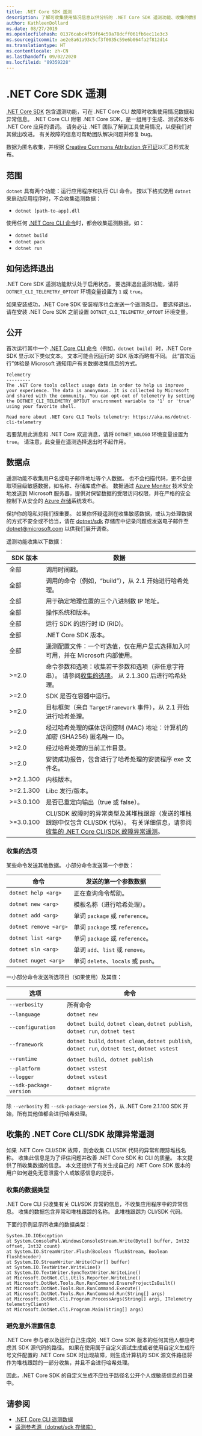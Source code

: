 ```yaml
---
title: .NET Core SDK 遥测
description: 了解可收集使用情况信息以供分析的 .NET Core SDK 遥测功能、收集的数据，以及如何禁用遥测。
author: KathleenDollard
ms.date: 08/27/2019
ms.openlocfilehash: 01376cabc4f59f64c59a78dcff061fb6ec11e3c3
ms.sourcegitcommit: ae2e8a61a93c5cf3f0035c59e6b064fa2f812d14
ms.translationtype: HT
ms.contentlocale: zh-CN
ms.lasthandoff: 09/02/2020
ms.locfileid: "89359228"
---
```

# <a name="net-core-sdk-telemetry"></a>.NET Core SDK 遥测

[.NET Core SDK](index.md) 包含遥测功能，可在 .NET Core CLI 故障时收集使用情况数据和异常信息。 .NET Core CLI 附带 .NET Core SDK，是一组用于生成、测试和发布 .NET Core 应用的谓词。 请务必让 .NET 团队了解到工具使用情况，以便我们对其做出改进。 有关故障的信息可帮助团队解决问题并修复 bug。

数据为匿名收集，并根据 [Creative Commons Attribution 许可证](https://creativecommons.org/licenses/by/4.0/)以汇总形式发布。

## <a name="scope"></a>范围

`dotnet` 具有两个功能：运行应用程序和执行 CLI 命令。 按以下格式使用 `dotnet` 来启动应用程序时，不会收集遥测数据：

- `dotnet [path-to-app].dll`

使用任何 [.NET Core CLI 命令](index.md)时，都会收集遥测数据，如：

- `dotnet build`
- `dotnet pack`
- `dotnet run`

## <a name="how-to-opt-out"></a>如何选择退出

.NET Core SDK 遥测功能默认处于启用状态。 要选择退出遥测功能，请将 `DOTNET_CLI_TELEMETRY_OPTOUT` 环境变量设置为 `1` 或 `true`。

如果安装成功，.NET Core SDK 安装程序也会发送一个遥测条目。 要选择退出，请在安装 .NET Core SDK 之前设置 `DOTNET_CLI_TELEMETRY_OPTOUT` 环境变量。

## <a name="disclosure"></a>公开

首次运行其中一个 [.NET Core CLI 命令](index.md)（例如，`dotnet build`）时，.NET Core SDK 显示以下类似文本。 文本可能会因运行的 SDK 版本而略有不同。 此“首次运行”体验是 Microsoft 通知用户有关数据收集信息的方式。

```console
Telemetry
---------
The .NET Core tools collect usage data in order to help us improve your experience. The data is anonymous. It is collected by Microsoft and shared with the community. You can opt-out of telemetry by setting the DOTNET_CLI_TELEMETRY_OPTOUT environment variable to '1' or 'true' using your favorite shell.

Read more about .NET Core CLI Tools telemetry: https://aka.ms/dotnet-cli-telemetry
```

若要禁用此消息和 .NET Core 欢迎消息，请将 `DOTNET_NOLOGO` 环境变量设置为 `true`。 请注意，此变量在遥测选择退出时不起作用。

## <a name="data-points"></a>数据点

遥测功能不收集用户名或电子邮件地址等个人数据。 也不会扫描代码，更不会提取项目级敏感数据，如名称、存储库或作者。 数据通过 [Azure Monitor](https://azure.microsoft.com/services/monitor/) 技术安全地发送到 Microsoft 服务器，提供对保留数据的受限访问权限，并在严格的安全控制下从安全的 [Azure 存储](https://azure.microsoft.com/services/storage/)系统发布。

保护你的隐私对我们很重要。 如果你怀疑遥测在收集敏感数据，或认为处理数据的方式不安全或不恰当，请在 [dotnet/sdk](https://github.com/dotnet/sdk/issues) 存储库中记录问题或发送电子邮件至 [dotnet@microsoft.com](mailto:dotnet@microsoft.com) 以供我们展开调查。

遥测功能收集以下数据：

| SDK 版本 | 数据 |
|--------------|------|
| 全部          | 调用时间戳。 |
| 全部          | 调用的命令（例如，“build”），从 2.1 开始进行哈希处理。 |
| 全部          | 用于确定地理位置的三个八进制数 IP 地址。 |
| 全部          | 操作系统和版本。 |
| 全部          | 运行 SDK 的运行时 ID (RID)。 |
| 全部          | .NET Core SDK 版本。 |
| 全部          | 遥测配置文件：一个可选值，仅在用户显式选择加入时可用，并在 Microsoft 内部使用。 |
| >=2.0        | 命令参数和选项：收集若干参数和选项（非任意字符串）。 请参阅[收集的选项](#collected-options)。 从 2.1.300 后进行哈希处理。 |
| >=2.0         | SDK 是否在容器中运行。 |
| >=2.0         | 目标框架（来自 `TargetFramework` 事件），从 2.1 开始进行哈希处理。 |
| >=2.0         | 经过哈希处理的媒体访问控制 (MAC) 地址：计算机的加密 (SHA256) 匿名唯一 ID。 |
| >=2.0         | 经过哈希处理的当前工作目录。 |
| >=2.0         | 安装成功报告，包含进行了哈希处理的安装程序 exe 文件名。 |
| >=2.1.300     | 内核版本。 |
| >=2.1.300     | Libc 发行/版本。 |
| >=3.0.100     | 是否已重定向输出（true 或 false）。 |
| >=3.0.100     | CLI/SDK 故障时的异常类型及其堆栈跟踪（发送的堆栈跟踪中仅包含 CLI/SDK 代码）。 有关详细信息，请参阅[收集的 .NET Core CLI/SDK 故障异常遥测](#net-core-clisdk-crash-exception-telemetry-collected)。 |

### <a name="collected-options"></a>收集的选项

某些命令发送其他数据。 小部分命令发送第一个参数：

| 命令               | 发送的第一个参数数据                |
|-----------------------|-----------------------------------------|
| `dotnet help <arg>`   | 正在查询命令帮助。  |
| `dotnet new <arg>`    | 模板名称（进行哈希处理）。             |
| `dotnet add <arg>`    | 单词 `package` 或 `reference`。      |
| `dotnet remove <arg>` | 单词 `package` 或 `reference`。      |
| `dotnet list <arg>`   | 单词 `package` 或 `reference`。      |
| `dotnet sln <arg>`    | 单词 `add`、`list` 或 `remove`。    |
| `dotnet nuget <arg>`  | 单词 `delete`、`locals` 或 `push`。 |

一小部分命令发送所选项目（如果使用）及其值：

| 选项                  | 命令                                                                                       |
|-------------------------|------------------------------------------------------------------------------------------------|
| `--verbosity`           | 所有命令                                                                                   |
| `--language`            | `dotnet new`                                                                                   |
| `--configuration`       | `dotnet build`, `dotnet clean`, `dotnet publish`, `dotnet run`, `dotnet test`                  |
| `--framework`           | `dotnet build`, `dotnet clean`, `dotnet publish`, `dotnet run`, `dotnet test`, `dotnet vstest` |
| `--runtime`             | `dotnet build`、`dotnet publish`                                                              |
| `--platform`            | `dotnet vstest`                                                                                |
| `--logger`              | `dotnet vstest`                                                                                |
| `--sdk-package-version` | `dotnet migrate`                                                                               |

除 `--verbosity` 和 `--sdk-package-version` 外，从 .NET Core 2.1.100 SDK 开始，所有其他值都会进行哈希处理。

## <a name="net-core-clisdk-crash-exception-telemetry-collected"></a>收集的 .NET Core CLI/SDK 故障异常遥测

如果 .NET Core CLI/SDK 故障，则会收集 CLI/SDK 代码的异常和跟踪堆栈名称。 收集此信息是为了评估问题并改善 .NET Core SDK 和 CLI 的质量。 本文提供了所收集数据的信息。 本文还提供了有关生成自己的 .NET Core SDK 版本的用户如何避免无意泄露个人或敏感信息的提示。

### <a name="types-of-collected-data"></a>收集的数据类型

.NET Core CLI 只收集有关 CLI/SDK 异常的信息，不收集应用程序中的异常信息。 收集的数据包含异常和堆栈跟踪的名称。 此堆栈跟踪为 CLI/SDK 代码。

下面的示例显示所收集的数据类型：

```console
System.IO.IOException
at System.ConsolePal.WindowsConsoleStream.Write(Byte[] buffer, Int32 offset, Int32 count)
at System.IO.StreamWriter.Flush(Boolean flushStream, Boolean flushEncoder)
at System.IO.StreamWriter.Write(Char[] buffer)
at System.IO.TextWriter.WriteLine()
at System.IO.TextWriter.SyncTextWriter.WriteLine()
at Microsoft.DotNet.Cli.Utils.Reporter.WriteLine()
at Microsoft.DotNet.Tools.Run.RunCommand.EnsureProjectIsBuilt()
at Microsoft.DotNet.Tools.Run.RunCommand.Execute()
at Microsoft.DotNet.Tools.Run.RunCommand.Run(String[] args)
at Microsoft.DotNet.Cli.Program.ProcessArgs(String[] args, ITelemetry telemetryClient)
at Microsoft.DotNet.Cli.Program.Main(String[] args)
```

### <a name="avoid-inadvertent-disclosure-of-information"></a>避免意外泄露信息

.NET Core 参与者以及运行自己生成的 .NET Core SDK 版本的任何其他人都应考虑其 SDK 源代码的路径。 如果在使用属于自定义调试生成或者使用自定义生成符号文件配置的 .NET Core SDK 时出现故障，则生成计算机的 SDK 源文件路径将作为堆栈跟踪的一部分收集，并且不会进行哈希处理。

因此，.NET Core SDK 的自定义生成不应位于路径名公开个人或敏感信息的目录中。

## <a name="see-also"></a>请参阅

- [.NET Core CLI 遥测数据](https://dotnet.microsoft.com/platform/telemetry)
- [遥测参考源（dotnet/sdk 存储库）](https://github.com/dotnet/sdk/tree/master/src/Cli/dotnet/Telemetry)
